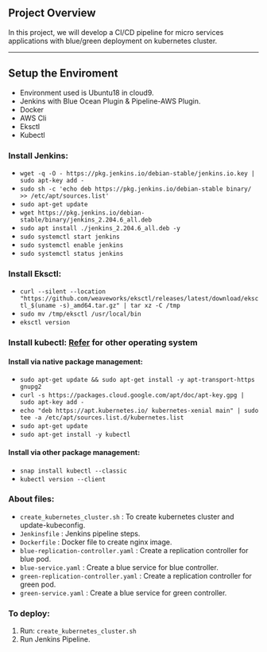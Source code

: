 ## Project Overview

In this project, we will develop a CI/CD pipeline for micro services applications with blue/green deployment on kubernetes cluster.

---

## Setup the Enviroment

* Environment used is Ubuntu18 in cloud9.
* Jenkins with Blue Ocean Plugin & Pipeline-AWS Plugin.
* Docker
* AWS Cli
* Eksctl
* Kubectl

### Install Jenkins:

* `wget -q -O - https://pkg.jenkins.io/debian-stable/jenkins.io.key | sudo apt-key add -`
* `sudo sh -c 'echo deb https://pkg.jenkins.io/debian-stable binary/ >> /etc/apt/sources.list'`
* `sudo apt-get update`
* `wget https://pkg.jenkins.io/debian-stable/binary/jenkins_2.204.6_all.deb`
* `sudo apt install ./jenkins_2.204.6_all.deb -y`
* `sudo systemctl start jenkins`
* `sudo systemctl enable jenkins`
* `sudo systemctl status jenkins`

### Install Eksctl:

* `curl --silent --location "https://github.com/weaveworks/eksctl/releases/latest/download/eksctl_$(uname -s)_amd64.tar.gz" | tar xz -C /tmp`
* `sudo mv /tmp/eksctl /usr/local/bin`
* `eksctl version`

### Install kubectl: [Refer](https://kubernetes.io/docs/tasks/tools/install-kubectl/#kubectl-install-0) for other operating system
#### Install via native package management:
* `sudo apt-get update && sudo apt-get install -y apt-transport-https gnupg2`
* `curl -s https://packages.cloud.google.com/apt/doc/apt-key.gpg | sudo apt-key add -`
* `echo "deb https://apt.kubernetes.io/ kubernetes-xenial main" | sudo tee -a /etc/apt/sources.list.d/kubernetes.list`
* `sudo apt-get update`
* `sudo apt-get install -y kubectl`
#### Install via other package management:
* `snap install kubectl --classic`
* `kubectl version --client`

### About files:
* `create_kubernetes_cluster.sh` : To create kubernetes cluster and update-kubeconfig.
* `Jenkinsfile` : Jenkins pipeline steps.
* `Dockerfile`  : Docker file to create nginx image.
* `blue-replication-controller.yaml` : Create a replication controller for blue pod.
* `blue-service.yaml` : Create a blue service for blue controller.
* `green-replication-controller.yaml` : Create a replication controller for green pod.
* `green-service.yaml` : Create a blue service for green controller.

### To deploy:
1. Run: `create_kubernetes_cluster.sh`
2. Run Jenkins Pipeline.


